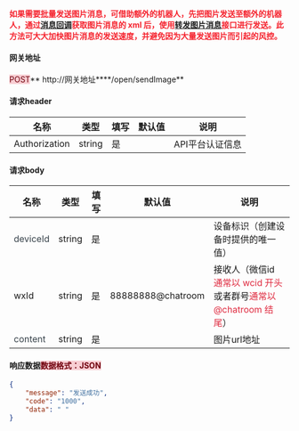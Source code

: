 #### <font style="color:#F5222D;">如果需要批量发送图片消息，可借助额外的机器人，先把图片发送至额外的机器人，通过</font>[消息回调](https://www.yuque.com/wechatpro/wxapi/qy5bnn)<font style="color:#F5222D;">获取图片消息的 xml 后，使用</font>[转发图片消息](https://www.yuque.com/wechatpro/wxapi/pif1u9)<font style="color:#F5222D;">接口进行发送。此方法可大大加快图片消息的发送速度，并避免因为大量发送图片而引起的风控。</font>


#### 网关地址


<font style="background:#F8CED3;color:#70000D">POST</font>** http://网关地址****/open/sendImage**



#### 请求header
| **名称** | **类型** | **填写** | **默认值** | **说明** |
| --- | --- | --- | --- | --- |
| Authorization | string | 是 |  | API平台认证信息 |


#### 请求body
| **名称** | **类型** | **填写** | **默认值** | **说明** |
| --- | --- | --- | --- | --- |
| <font style="color:#364149;">deviceId</font> | string | 是 |  | 设备标识（创建设备时提供的唯一值） |
| wxId | string | 是 | 88888888@chatroom | 接收人（微信id <font style="color:#DF2A3F;">通常以 wcid 开头</font>或者群号<font style="color:#DF2A3F;">通常以 @chatroom 结尾</font>） |
| <font style="color:#364149;background-color:#FFFFFF;">content</font> | string | 是 |  | 图片url地址 |


#### 响应数据<font style="background:#F8CED3;color:#70000D">数据格式：JSON</font>
```json
{
    "message": "发送成功",
    "code": "1000",
    "data": " "
}
```



